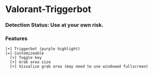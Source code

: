 # Valorant-Triggerbot
### Detection Status: Use at your own risk.
### Features
```
[+] Triggerbot (purple highlight)
[=] Customizeable 
  [+] Toggle key 
  [+] Grab area size
  [+] Visualize grab area (may need to use windowed fullscreen)
```
